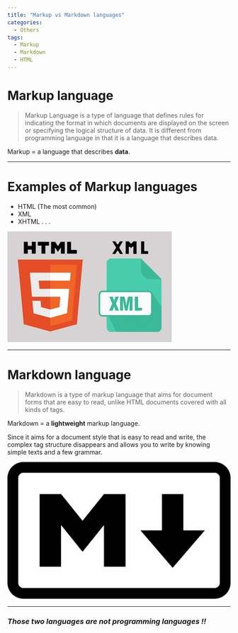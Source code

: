```yaml
---
title: "Markup vs Markdown languages"
categories:
  - Others
tags:
  - Markup
  - Markdown
  - HTML
---
```



# Markup language
 >Markup Language is a type of language that defines rules for indicating the format in which documents are displayed on the screen or specifying the logical structure of data. It is different from programming language in that it is a language that describes data.

 Markup = a language that describes **data**.

___


# Examples of Markup languages
- HTML (The most common)
- XML
- XHTML
  .
  .
  .

![Image Markup language](/assets/htmlAndXml.jpg)

___

# Markdown language
 >Markdown is a type of markup language that aims for document forms that are easy to read, unlike HTML documents covered with all kinds of tags.

 Markdown = a **lightweight** markup language.

 Since it aims for a document style that is easy to read and write, the complex tag structure disappears and allows you to write by knowing simple texts and a few grammar.

![Image Markup language](/assets/markdownLogo.jpg)

___

### *Those two languages are not programming languages !!*